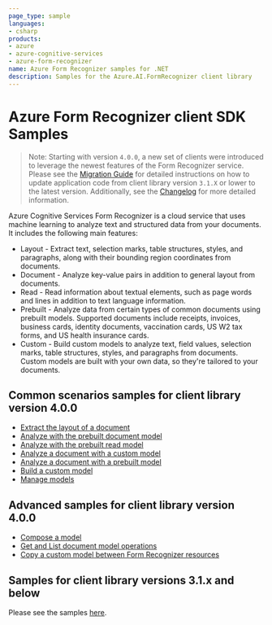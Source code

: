 ```yaml
---
page_type: sample
languages:
- csharp
products:
- azure
- azure-cognitive-services
- azure-form-recognizer
name: Azure Form Recognizer samples for .NET
description: Samples for the Azure.AI.FormRecognizer client library
---
```


# Azure Form Recognizer client SDK Samples
> Note: Starting with version `4.0.0`, a new set of clients were introduced to leverage the newest features of the Form Recognizer service. Please see the [Migration Guide][migration_guide] for detailed instructions on how to update application code from client library version `3.1.X` or lower to the latest version. Additionally, see the [Changelog][changelog] for more detailed information.

Azure Cognitive Services Form Recognizer is a cloud service that uses machine learning to analyze text and structured data from your documents. It includes the following main features:

- Layout - Extract text, selection marks, table structures, styles, and paragraphs, along with their bounding region coordinates from documents.
- Document - Analyze key-value pairs in addition to general layout from documents.
- Read - Read information about textual elements, such as page words and lines in addition to text language information.
- Prebuilt - Analyze data from certain types of common documents using prebuilt models. Supported documents include receipts, invoices, business cards, identity documents, vaccination cards, US W2 tax forms, and US health insurance cards.
- Custom - Build custom models to analyze text, field values, selection marks, table structures, styles, and paragraphs from documents. Custom models are built with your own data, so they're tailored to your documents.

## Common scenarios samples for client library version 4.0.0
- [Extract the layout of a document](https://github.com/Azure/azure-sdk-for-net/tree/main/sdk/formrecognizer/Azure.AI.FormRecognizer/samples/Sample_ExtractLayout.md)
- [Analyze with the prebuilt document model](https://github.com/Azure/azure-sdk-for-net/tree/main/sdk/formrecognizer/Azure.AI.FormRecognizer/samples/Sample_AnalyzePrebuiltDocument.md)
- [Analyze with the prebuilt read model](https://github.com/Azure/azure-sdk-for-net/tree/main/sdk/formrecognizer/Azure.AI.FormRecognizer/samples/Sample_AnalyzePrebuiltRead.md)
- [Analyze a document with a custom model](https://github.com/Azure/azure-sdk-for-net/tree/main/sdk/formrecognizer/Azure.AI.FormRecognizer/samples/Sample_AnalyzeWithCustomModel.md)
- [Analyze a document with a prebuilt model](https://github.com/Azure/azure-sdk-for-net/tree/main/sdk/formrecognizer/Azure.AI.FormRecognizer/samples/Sample_AnalyzeWithPrebuiltModel.md)
- [Build a custom model](https://github.com/Azure/azure-sdk-for-net/tree/main/sdk/formrecognizer/Azure.AI.FormRecognizer/samples/Sample_BuildCustomModel.md)
- [Manage models](https://github.com/Azure/azure-sdk-for-net/tree/main/sdk/formrecognizer/Azure.AI.FormRecognizer/samples/Sample_ManageModels.md)

## Advanced samples for client library version 4.0.0
- [Compose a model](https://github.com/Azure/azure-sdk-for-net/tree/main/sdk/formrecognizer/Azure.AI.FormRecognizer/samples/Sample_ModelCompose.md)
- [Get and List document model operations](https://github.com/Azure/azure-sdk-for-net/tree/main/sdk/formrecognizer/Azure.AI.FormRecognizer/samples/Sample_GetAndListOperations.md)
- [Copy a custom model between Form Recognizer resources](https://github.com/Azure/azure-sdk-for-net/tree/main/sdk/formrecognizer/Azure.AI.FormRecognizer/samples/Sample_CopyCustomModel.md)

## Samples for client library versions 3.1.x and below
Please see the samples [here][v31samples].

[changelog]: https://github.com/Azure/azure-sdk-for-net/tree/main/sdk/formrecognizer/Azure.AI.FormRecognizer/CHANGELOG.md
[v31samples]: https://github.com/Azure/azure-sdk-for-net/blob/main/sdk/formrecognizer/Azure.AI.FormRecognizer/samples/V3.1/README.md
[migration_guide]: https://github.com/Azure/azure-sdk-for-net/blob/main/sdk/formrecognizer/Azure.AI.FormRecognizer/MigrationGuide.md
